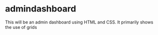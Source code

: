 # admindashboard
This will be an admin dashboard using HTML and CSS. It primarily shows the use of grids
